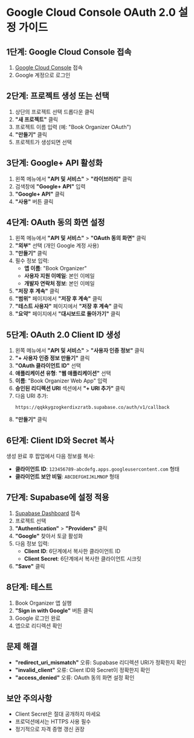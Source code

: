 # Google Cloud Console OAuth 2.0 설정 가이드

## 1단계: Google Cloud Console 접속
1. [Google Cloud Console](https://console.cloud.google.com/) 접속
2. Google 계정으로 로그인

## 2단계: 프로젝트 생성 또는 선택
1. 상단의 프로젝트 선택 드롭다운 클릭
2. **"새 프로젝트"** 클릭
3. 프로젝트 이름 입력 (예: "Book Organizer OAuth")
4. **"만들기"** 클릭
5. 프로젝트가 생성되면 선택

## 3단계: Google+ API 활성화
1. 왼쪽 메뉴에서 **"API 및 서비스"** > **"라이브러리"** 클릭
2. 검색창에 **"Google+ API"** 입력
3. **"Google+ API"** 클릭
4. **"사용"** 버튼 클릭

## 4단계: OAuth 동의 화면 설정
1. 왼쪽 메뉴에서 **"API 및 서비스"** > **"OAuth 동의 화면"** 클릭
2. **"외부"** 선택 (개인 Google 계정 사용)
3. **"만들기"** 클릭
4. 필수 정보 입력:
   - **앱 이름**: "Book Organizer"
   - **사용자 지원 이메일**: 본인 이메일
   - **개발자 연락처 정보**: 본인 이메일
5. **"저장 후 계속"** 클릭
6. **"범위"** 페이지에서 **"저장 후 계속"** 클릭
7. **"테스트 사용자"** 페이지에서 **"저장 후 계속"** 클릭
8. **"요약"** 페이지에서 **"대시보드로 돌아가기"** 클릭

## 5단계: OAuth 2.0 Client ID 생성
1. 왼쪽 메뉴에서 **"API 및 서비스"** > **"사용자 인증 정보"** 클릭
2. **"+ 사용자 인증 정보 만들기"** 클릭
3. **"OAuth 클라이언트 ID"** 선택
4. **애플리케이션 유형**: **"웹 애플리케이션"** 선택
5. **이름**: "Book Organizer Web App" 입력
6. **승인된 리디렉션 URI** 섹션에서 **"+ URI 추가"** 클릭
7. 다음 URI 추가:
   ```
   https://qqkkygzogkerdixzratb.supabase.co/auth/v1/callback
   ```
8. **"만들기"** 클릭

## 6단계: Client ID와 Secret 복사
생성 완료 후 팝업에서 다음 정보를 복사:
- **클라이언트 ID**: `123456789-abcdefg.apps.googleusercontent.com` 형태
- **클라이언트 보안 비밀**: `ABCDEFGHIJKLMNOP` 형태

## 7단계: Supabase에 설정 적용
1. [Supabase Dashboard](https://supabase.com/dashboard) 접속
2. 프로젝트 선택
3. **"Authentication"** > **"Providers"** 클릭
4. **"Google"** 찾아서 토글 활성화
5. 다음 정보 입력:
   - **Client ID**: 6단계에서 복사한 클라이언트 ID
   - **Client Secret**: 6단계에서 복사한 클라이언트 시크릿
6. **"Save"** 클릭

## 8단계: 테스트
1. Book Organizer 앱 실행
2. **"Sign in with Google"** 버튼 클릭
3. Google 로그인 완료
4. 앱으로 리디렉션 확인

## 문제 해결
- **"redirect_uri_mismatch"** 오류: Supabase 리디렉션 URI가 정확한지 확인
- **"invalid_client"** 오류: Client ID와 Secret이 정확한지 확인
- **"access_denied"** 오류: OAuth 동의 화면 설정 확인

## 보안 주의사항
- Client Secret은 절대 공개하지 마세요
- 프로덕션에서는 HTTPS 사용 필수
- 정기적으로 자격 증명 갱신 권장
